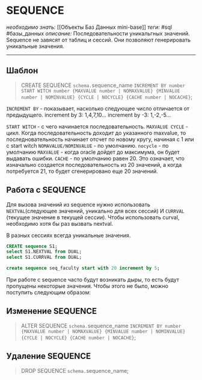 # SEQUENCE
*необходимо знать:* [[Объекты Баз Данных mini-base]]
*теги:* #sql #базы_данных
*описание:* Последовательности уникальгных значений. Sequence не завясят от таблиц и сессий. Они позволяют генерировать уникальные значения.

---
## Шаблон
>CREATE SEQUENCE `schema.`sequence_name
>`INCREMENT BY number
>START WITCH number
>{MAXVALUE number | NOMAXVALUE}
>{MINVALUE number | NOMINVALUE}
>{CYCLE | NOCYCLE}
>{CACHE number | NOCACHE}`;

`INCREMENT BY` - показывает, насколько следующее число отличается от предыдущего.
increment by 3: 1,4,7,10...
increment by -3: 1,-2,-5...

`START WITCH` - с чего начинается последовательность.
`MAXVALUE CYCLE` - цикл. Когда последовательность доходит до указанного maxvalue, то последновательность начинает отсчет по новому кругу, начиная с 1 или с start witch
`NOMAVALUE/NOMINVALUE` - по умолчанию.
`nocycle` - по умолчанию
`MAXVALUE` - когда oracle дойдет до максимума, он будет выдавать ошибки.
`CACHE` - по умолчанию равен 20. Это означает, что изначально создается последовательность из 20 значений, а когда потребуется 21, то будет сгенерировано еще 20 значений.

## Работа с SEQUENCE	
Для вызова значений из sequence нужно использовать `NEXTVAL`(следующее значений, уникально для всех сессий) И `CURRVAL` (текущее значение в текущей сессии). Чтобы использовать curval, необходимо хотя бы раз вызвать nextval. 

В разных сессиях всегда уникальные значения.

```SQL
CREATE sequence S1;
select S1.NEXTVAL from DUAL;
select S1.CURRVAL from DUAL;

create sequence seq_faculty start with 20 increment by 5;
```

При работе с sequence часто будут возникать дыры, то есть будут пропущены некоторые значения. Чтобы этого не было, можно поступить следующим образом:

## Изменение SEQUENCE
>ALTER SEQUENCE `schema.`sequence_name
>`INCREMENT BY number
>{MAXVALUE number | NOMAXVALUE}
>{MINVALUE number | NOMINVALUE}
>{CYCLE | NOCYCLE}
>{CACHE number | NOCACHE}`;

## Удаление SEQUENCE
>DROP SEQUENCE `schema.`sequence_name;
